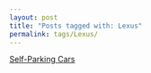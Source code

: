 ```yaml
---
layout: post
title: "Posts tagged with: Lexus"
permalink: tags/Lexus/
---
```

[Self-Parking Cars](/2011/08/self-parking-cars)
